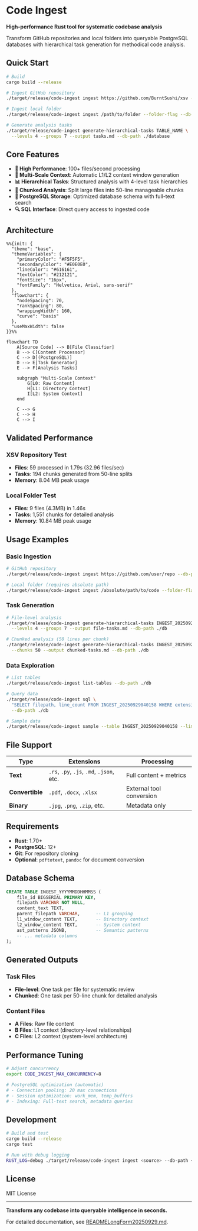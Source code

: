 # Code Ingest

**High-performance Rust tool for systematic codebase analysis**

Transform GitHub repositories and local folders into queryable PostgreSQL databases with hierarchical task generation for methodical code analysis.

## Quick Start

```bash
# Build
cargo build --release

# Ingest GitHub repository
./target/release/code-ingest ingest https://github.com/BurntSushi/xsv --db-path ./database

# Ingest local folder
./target/release/code-ingest ingest /path/to/folder --folder-flag --db-path ./database

# Generate analysis tasks
./target/release/code-ingest generate-hierarchical-tasks TABLE_NAME \
  --levels 4 --groups 7 --output tasks.md --db-path ./database
```

## Core Features

- **🚀 High Performance**: 100+ files/second processing
- **🎯 Multi-Scale Context**: Automatic L1/L2 context window generation
- **📊 Hierarchical Tasks**: Structured analysis with 4-level task hierarchies
- **🔄 Chunked Analysis**: Split large files into 50-line manageable chunks
- **💾 PostgreSQL Storage**: Optimized database schema with full-text search
- **🔍 SQL Interface**: Direct query access to ingested code

## Architecture

```mermaid
%%{init: {
  "theme": "base",
  "themeVariables": {
    "primaryColor": "#F5F5F5",
    "secondaryColor": "#E0E0E0",
    "lineColor": "#616161",
    "textColor": "#212121",
    "fontSize": "16px",
    "fontFamily": "Helvetica, Arial, sans-serif"
  },
  "flowchart": {
    "nodeSpacing": 70,
    "rankSpacing": 80,
    "wrappingWidth": 160,
    "curve": "basis"
  },
  "useMaxWidth": false
}}%%

flowchart TD
    A[Source Code] --> B[File Classifier]
    B --> C[Content Processor]
    C --> D[(PostgreSQL)]
    D --> E[Task Generator]
    E --> F[Analysis Tasks]
    
    subgraph "Multi-Scale Context"
        G[L0: Raw Content]
        H[L1: Directory Context]
        I[L2: System Context]
    end
    
    C --> G
    C --> H  
    C --> I
```

## Validated Performance

### XSV Repository Test
- **Files**: 59 processed in 1.79s (32.96 files/sec)
- **Tasks**: 194 chunks generated from 50-line splits
- **Memory**: 8.04 MB peak usage

### Local Folder Test  
- **Files**: 9 files (4.3MB) in 1.46s
- **Tasks**: 1,551 chunks for detailed analysis
- **Memory**: 10.84 MB peak usage

## Usage Examples

### Basic Ingestion
```bash
# GitHub repository
./target/release/code-ingest ingest https://github.com/user/repo --db-path ./db

# Local folder (requires absolute path)
./target/release/code-ingest ingest /absolute/path/to/code --folder-flag --db-path ./db
```

### Task Generation
```bash
# File-level analysis
./target/release/code-ingest generate-hierarchical-tasks INGEST_20250929040158 \
  --levels 4 --groups 7 --output file-tasks.md --db-path ./db

# Chunked analysis (50 lines per chunk)
./target/release/code-ingest generate-hierarchical-tasks INGEST_20250929040158 \
  --chunks 50 --output chunked-tasks.md --db-path ./db
```

### Data Exploration
```bash
# List tables
./target/release/code-ingest list-tables --db-path ./db

# Query data
./target/release/code-ingest sql \
  "SELECT filepath, line_count FROM INGEST_20250929040158 WHERE extension = 'rs'" \
  --db-path ./db

# Sample data
./target/release/code-ingest sample --table INGEST_20250929040158 --limit 5 --db-path ./db
```

## File Support

| Type | Extensions | Processing |
|------|------------|------------|
| **Text** | `.rs`, `.py`, `.js`, `.md`, `.json`, etc. | Full content + metrics |
| **Convertible** | `.pdf`, `.docx`, `.xlsx` | External tool conversion |
| **Binary** | `.jpg`, `.png`, `.zip`, etc. | Metadata only |

## Requirements

- **Rust**: 1.70+
- **PostgreSQL**: 12+
- **Git**: For repository cloning
- **Optional**: `pdftotext`, `pandoc` for document conversion

## Database Schema

```sql
CREATE TABLE INGEST_YYYYMMDDHHMMSS (
    file_id BIGSERIAL PRIMARY KEY,
    filepath VARCHAR NOT NULL,
    content_text TEXT,
    parent_filepath VARCHAR,      -- L1 grouping
    l1_window_content TEXT,       -- Directory context  
    l2_window_content TEXT,       -- System context
    ast_patterns JSONB,           -- Semantic patterns
    -- ... metadata columns
);
```

## Generated Outputs

### Task Files
- **File-level**: One task per file for systematic review
- **Chunked**: One task per 50-line chunk for detailed analysis

### Content Files  
- **A Files**: Raw file content
- **B Files**: L1 context (directory-level relationships)
- **C Files**: L2 context (system-level architecture)

## Performance Tuning

```bash
# Adjust concurrency
export CODE_INGEST_MAX_CONCURRENCY=8

# PostgreSQL optimization (automatic)
# - Connection pooling: 20 max connections
# - Session optimization: work_mem, temp_buffers
# - Indexing: Full-text search, metadata queries
```

## Development

```bash
# Build and test
cargo build --release
cargo test

# Run with debug logging
RUST_LOG=debug ./target/release/code-ingest ingest <source> --db-path <db>
```

## License

MIT License

---

**Transform any codebase into queryable intelligence in seconds.**

For detailed documentation, see [READMELongForm20250929.md](READMELongForm20250929.md).